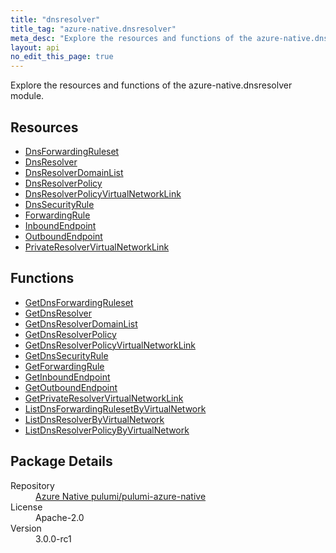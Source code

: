 ```yaml
---
title: "dnsresolver"
title_tag: "azure-native.dnsresolver"
meta_desc: "Explore the resources and functions of the azure-native.dnsresolver module."
layout: api
no_edit_this_page: true
---
```


<!-- WARNING: this file was generated by Pulumi Docs Generator. -->
<!-- Do not edit by hand unless you're certain you know what you are doing! -->

Explore the resources and functions of the azure-native.dnsresolver module.

<h2 id="resources">Resources</h2>
<ul class="api">
    <li><a href="dnsforwardingruleset/" title="DnsForwardingRuleset">DnsForwardingRuleset</a></li>
    <li><a href="dnsresolver/" title="DnsResolver">DnsResolver</a></li>
    <li><a href="dnsresolverdomainlist/" title="DnsResolverDomainList">DnsResolverDomainList</a></li>
    <li><a href="dnsresolverpolicy/" title="DnsResolverPolicy">DnsResolverPolicy</a></li>
    <li><a href="dnsresolverpolicyvirtualnetworklink/" title="DnsResolverPolicyVirtualNetworkLink">DnsResolverPolicyVirtualNetworkLink</a></li>
    <li><a href="dnssecurityrule/" title="DnsSecurityRule">DnsSecurityRule</a></li>
    <li><a href="forwardingrule/" title="ForwardingRule">ForwardingRule</a></li>
    <li><a href="inboundendpoint/" title="InboundEndpoint">InboundEndpoint</a></li>
    <li><a href="outboundendpoint/" title="OutboundEndpoint">OutboundEndpoint</a></li>
    <li><a href="privateresolvervirtualnetworklink/" title="PrivateResolverVirtualNetworkLink">PrivateResolverVirtualNetworkLink</a></li>
</ul>

<h2 id="functions">Functions</h2>
<ul class="api">
    <li><a href="getdnsforwardingruleset/" title="GetDnsForwardingRuleset">GetDnsForwardingRuleset</a></li>
    <li><a href="getdnsresolver/" title="GetDnsResolver">GetDnsResolver</a></li>
    <li><a href="getdnsresolverdomainlist/" title="GetDnsResolverDomainList">GetDnsResolverDomainList</a></li>
    <li><a href="getdnsresolverpolicy/" title="GetDnsResolverPolicy">GetDnsResolverPolicy</a></li>
    <li><a href="getdnsresolverpolicyvirtualnetworklink/" title="GetDnsResolverPolicyVirtualNetworkLink">GetDnsResolverPolicyVirtualNetworkLink</a></li>
    <li><a href="getdnssecurityrule/" title="GetDnsSecurityRule">GetDnsSecurityRule</a></li>
    <li><a href="getforwardingrule/" title="GetForwardingRule">GetForwardingRule</a></li>
    <li><a href="getinboundendpoint/" title="GetInboundEndpoint">GetInboundEndpoint</a></li>
    <li><a href="getoutboundendpoint/" title="GetOutboundEndpoint">GetOutboundEndpoint</a></li>
    <li><a href="getprivateresolvervirtualnetworklink/" title="GetPrivateResolverVirtualNetworkLink">GetPrivateResolverVirtualNetworkLink</a></li>
    <li><a href="listdnsforwardingrulesetbyvirtualnetwork/" title="ListDnsForwardingRulesetByVirtualNetwork">ListDnsForwardingRulesetByVirtualNetwork</a></li>
    <li><a href="listdnsresolverbyvirtualnetwork/" title="ListDnsResolverByVirtualNetwork">ListDnsResolverByVirtualNetwork</a></li>
    <li><a href="listdnsresolverpolicybyvirtualnetwork/" title="ListDnsResolverPolicyByVirtualNetwork">ListDnsResolverPolicyByVirtualNetwork</a></li>
</ul>

<h2 id="package-details">Package Details</h2>
<dl class="package-details">
	<dt>Repository</dt>
	<dd><a href="https://github.com/pulumi/pulumi-azure-native">Azure Native pulumi/pulumi-azure-native</a></dd>
	<dt>License</dt>
	<dd>Apache-2.0</dd>
	<dt>Version</dt>
	<dd>3.0.0-rc1</dd>
</dl>

